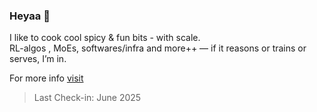 ### Heyaa 🥘

I like to cook cool spicy & fun bits - with scale.  
RL-algos , MoEs, softwares/infra and more++  — if it reasons or trains or serves, I’m in.

For more info [visit](spass.uk)

> Last Check-in: June 2025
